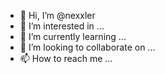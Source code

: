 - 👋 Hi, I’m @nexxler
- 👀 I’m interested in ...
- 🌱 I’m currently learning ...
- 💞️ I’m looking to collaborate on ...
- 📫 How to reach me ...

<!---
nexxler/nexxler is a ✨ special ✨ repository because its `README.md` (this file) appears on your GitHub profile.
You can click the Preview link to take a look at your changes.
--->
